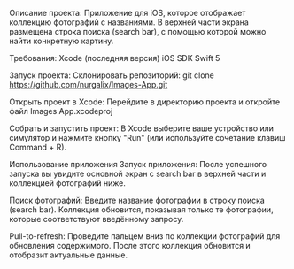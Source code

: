 Описание проекта:
Приложение для iOS, которое отображает коллекцию фотографий с названиями. В верхней части экрана размещена строка поиска (search bar), с помощью которой можно найти конкретную картину.

Требования:
Xcode (последняя версия)
iOS SDK
Swift 5

Запуск проекта:
Склонировать репозиторий: git clone https://github.com/nurgalix/Images-App.git

Открыть проект в Xcode:
Перейдите в директорию проекта и откройте файл Images App.xcodeproj

Собрать и запустить проект:
В Xcode выберите ваше устройство или симулятор и нажмите кнопку "Run" (или используйте сочетание клавиш Command + R).

Использование приложения
Запуск приложения:
После успешного запуска вы увидите основной экран с search bar в верхней части и коллекцией фотографий ниже.

Поиск фотографий:
Введите название фотографии в строку поиска (search bar). Коллекция обновится, показывая только те фотографии, которые соответствуют введённому запросу.

Pull-to-refresh:
Проведите пальцем вниз по коллекции фотографий для обновления содержимого. После этого коллекция обновится и отобразит актуальные данные.
